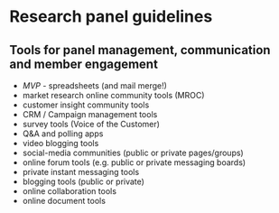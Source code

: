 # Research panel guidelines

## Tools for panel management, communication and member engagement
- *MVP* - spreadsheets (and mail merge!)
- market research online community tools (MROC)
- customer insight community tools
- CRM / Campaign management tools
- survey tools (Voice of the Customer)
- Q&A and polling apps
- video blogging tools
- social-media communities (public or private pages/groups)
- online forum tools (e.g. public or private messaging boards)
- private instant messaging tools
- blogging tools (public or private)
- online collaboration tools
- online document tools